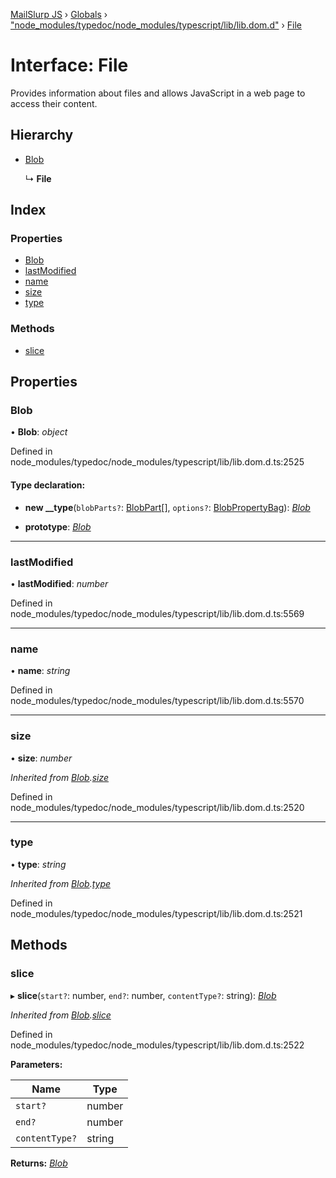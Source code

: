 [MailSlurp JS](../README.md) › [Globals](../globals.md) › ["node_modules/typedoc/node_modules/typescript/lib/lib.dom.d"](../modules/_node_modules_typedoc_node_modules_typescript_lib_lib_dom_d_.md) › [File](_node_modules_typedoc_node_modules_typescript_lib_lib_dom_d_.file.md)

# Interface: File

Provides information about files and allows JavaScript in a web page to access their content.

## Hierarchy

* [Blob](_node_modules_typedoc_node_modules_typescript_lib_lib_dom_d_.blob.md)

  ↳ **File**

## Index

### Properties

* [Blob](_node_modules_typedoc_node_modules_typescript_lib_lib_dom_d_.file.md#blob)
* [lastModified](_node_modules_typedoc_node_modules_typescript_lib_lib_dom_d_.file.md#lastmodified)
* [name](_node_modules_typedoc_node_modules_typescript_lib_lib_dom_d_.file.md#name)
* [size](_node_modules_typedoc_node_modules_typescript_lib_lib_dom_d_.file.md#size)
* [type](_node_modules_typedoc_node_modules_typescript_lib_lib_dom_d_.file.md#type)

### Methods

* [slice](_node_modules_typedoc_node_modules_typescript_lib_lib_dom_d_.file.md#slice)

## Properties

###  Blob

• **Blob**: *object*

Defined in node_modules/typedoc/node_modules/typescript/lib/lib.dom.d.ts:2525

#### Type declaration:

* **new __type**(`blobParts?`: [BlobPart](../modules/_node_modules_typedoc_node_modules_typescript_lib_lib_dom_d_.md#blobpart)[], `options?`: [BlobPropertyBag](_node_modules_typedoc_node_modules_typescript_lib_lib_dom_d_.blobpropertybag.md)): *[Blob](_node_modules_typedoc_node_modules_typescript_lib_lib_dom_d_.blob.md)*

* **prototype**: *[Blob](_node_modules_typedoc_node_modules_typescript_lib_lib_dom_d_.blob.md)*

___

###  lastModified

• **lastModified**: *number*

Defined in node_modules/typedoc/node_modules/typescript/lib/lib.dom.d.ts:5569

___

###  name

• **name**: *string*

Defined in node_modules/typedoc/node_modules/typescript/lib/lib.dom.d.ts:5570

___

###  size

• **size**: *number*

*Inherited from [Blob](_node_modules_typedoc_node_modules_typescript_lib_lib_dom_d_.blob.md).[size](_node_modules_typedoc_node_modules_typescript_lib_lib_dom_d_.blob.md#size)*

Defined in node_modules/typedoc/node_modules/typescript/lib/lib.dom.d.ts:2520

___

###  type

• **type**: *string*

*Inherited from [Blob](_node_modules_typedoc_node_modules_typescript_lib_lib_dom_d_.blob.md).[type](_node_modules_typedoc_node_modules_typescript_lib_lib_dom_d_.blob.md#type)*

Defined in node_modules/typedoc/node_modules/typescript/lib/lib.dom.d.ts:2521

## Methods

###  slice

▸ **slice**(`start?`: number, `end?`: number, `contentType?`: string): *[Blob](_node_modules_typedoc_node_modules_typescript_lib_lib_dom_d_.blob.md)*

*Inherited from [Blob](_node_modules_typedoc_node_modules_typescript_lib_lib_dom_d_.blob.md).[slice](_node_modules_typedoc_node_modules_typescript_lib_lib_dom_d_.blob.md#slice)*

Defined in node_modules/typedoc/node_modules/typescript/lib/lib.dom.d.ts:2522

**Parameters:**

Name | Type |
------ | ------ |
`start?` | number |
`end?` | number |
`contentType?` | string |

**Returns:** *[Blob](_node_modules_typedoc_node_modules_typescript_lib_lib_dom_d_.blob.md)*
